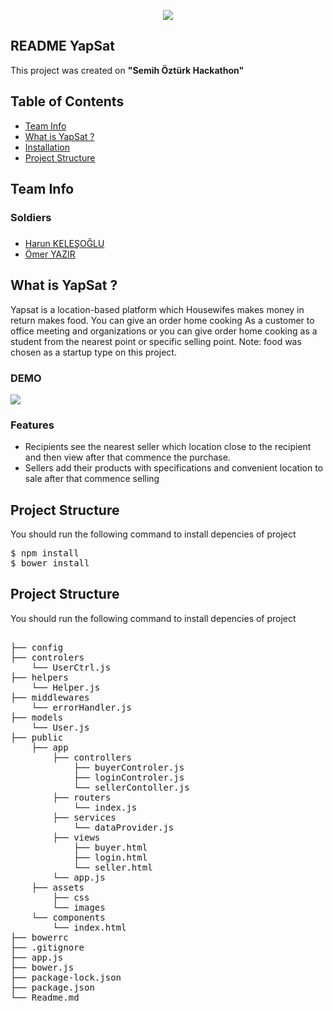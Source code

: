 <p align="center">
  <img src="https://www.imageupload.co.uk/images/2018/02/16/82785541-606c-4506-82ae-7fef916fa7b3.png" border="0">
</p>
<article class="markdown-body entry-content" itemprop="text"><h1><a href="#scrapy" aria-hidden="true" class="anchor" id="user-content-scrapy"></a>README YapSat</h1>
<p>This project was created on <b>"Semih Öztürk Hackathon"</b></p>

<h2><a href="#table-of-contents" aria-hidden="true" class="anchor" id="user-content-table-of-contents"></a>Table of Contents</h2>

<ul>
<li><a href="#team">Team Info</a></li>
<li><a href="#what">What is YapSat ?</a></li>
<li><a href="#installation">Installation</a></li>
<li><a href="#structure">Project Structure</a></li>
</ul>

<h2><a href="#team" aria-hidden="true" class="anchor" id="user-content-what"></a>Team Info</h2>
<h3>Soldiers</h3>
<h3></h3>
<ul>
  <li><a href="https://github.com/harunkelesoglu">Harun KELEŞOĞLU</a></li>
  <li><a href="https://github.com/omeryazir">Ömer YAZIR</a></li>
</ul>


<h2><a href="#what" aria-hidden="true" class="anchor" id="user-content-what"></a>What is YapSat ?</h2>
<p>Yapsat is a location-based platform which Housewifes makes money in return makes food. You can give an order home cooking As a customer to office meeting and organizations or you can give order home cooking as a student from the nearest point or specific selling point.	 Note: food was chosen as a startup type on this project. </p>
<h3>DEMO</h3>
<img src="../public/assets/gifs/demo.gif">
<h3>Features</h3>
<ul>
  <li>Recipients see the nearest seller which location close to the recipient and  then view after that commence the purchase.</li>
  <li>Sellers add their products with specifications and convenient location to sale after that commence selling</li>
</ul>

<h2><a href="#installation" aria-hidden="true" class="anchor" id="user-content-installation"></a>Project Structure</h2>
<p>You should run the following command to install depencies of project</p>

<div class="highlight highlight-source-shell">
<pre>$ npm install
$ bower install
</pre>
</div>

<h2><a href="#structure" aria-hidden="true" class="anchor" id="user-content-installation"></a>Project Structure</h2>
<p>You should run the following command to install depencies of project</p>

<div class="highlight highlight-source-shell">
<pre> 
├── config            
├── controlers       
    └── UserCtrl.js
├── helpers
    └── Helper.js
├── middlewares    
    └── errorHandler.js
├── models    
    └── User.js
├── public    
    ├── app
        ├── controllers
            ├── buyerControler.js
            ├── loginControler.js
            └── sellerContoller.js           
        ├── routers
            └── index.js
        ├── services
            └── dataProvider.js
        ├── views
            ├── buyer.html
            ├── login.html
            └── seller.html
        └── app.js
    ├── assets
        ├── css
        └── images
    └── components
        └── index.html
├── bowerrc
├── .gitignore
├── app.js
├── bower.js
├── package-lock.json
├── package.json
└── Readme.md            
</pre>
</div>

</article>
